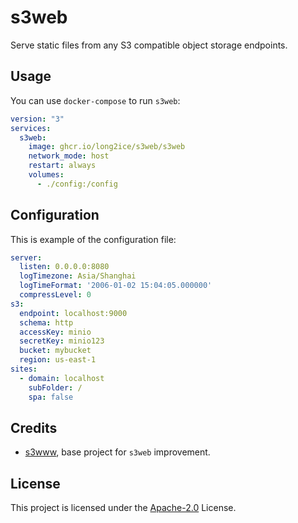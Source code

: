# s3web

Serve static files from any S3 compatible object storage endpoints.

## Usage

You can use `docker-compose` to run `s3web`:

```yaml
version: "3"
services:
  s3web:
    image: ghcr.io/long2ice/s3web/s3web
    network_mode: host
    restart: always
    volumes:
      - ./config:/config
```

## Configuration

This is example of the configuration file:

```yaml
server:
  listen: 0.0.0.0:8080
  logTimezone: Asia/Shanghai
  logTimeFormat: '2006-01-02 15:04:05.000000'
  compressLevel: 0
s3:
  endpoint: localhost:9000
  schema: http
  accessKey: minio
  secretKey: minio123
  bucket: mybucket
  region: us-east-1
sites:
  - domain: localhost
    subFolder: /
    spa: false
```

## Credits

- [s3www](https://github.com/harshavardhana/s3www), base project for `s3web` improvement.

## License

This project is licensed under the
[Apache-2.0](https://github.com/long2ice/s3web/blob/master/LICENSE)
License.